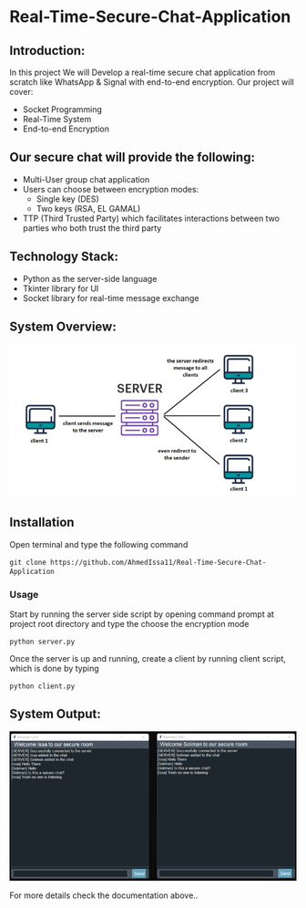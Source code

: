 # Real-Time-Secure-Chat-Application

## Introduction:
In this project We will Develop a real-time secure chat application from scratch like WhatsApp & Signal with end-to-end encryption. Our project will cover:
-	Socket Programming
-	Real-Time System 
-	End-to-end Encryption 

## Our secure chat will provide the following:
-	Multi-User group chat application
-	Users can choose between encryption modes:
    -	Single key (DES) 
    -	Two keys (RSA, EL GAMAL) 
-	TTP (Third Trusted Party) which facilitates interactions between two parties who both trust the third party

## Technology Stack:
-	Python as the server-side language
-	Tkinter library for UI
-	Socket library for real-time message exchange


## System Overview:
![System Overview](https://github.com/AhmedIssa11/Real-Time-Secure-Chat-Application/blob/main/project_overview.png)

## Installation
Open terminal and type the following command
```
git clone https://github.com/AhmedIssa11/Real-Time-Secure-Chat-Application
```

### Usage
Start by running the server side script by opening command prompt at project root directory and type the choose the encryption mode 
```
python server.py
```
Once the server is up and running, create a client by running client script, which is done by typing
```
python client.py
```

## System Output:
![GUI](https://github.com/AhmedIssa11/Real-Time-Secure-Chat-Application/blob/main/GUI.png)

For more details check the documentation above.. 




